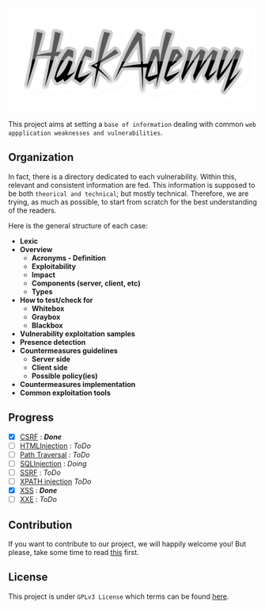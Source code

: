 ![HackAcademy Logo](Vulnerabilities/XSS/items/coollogo_com-309731270.png)

This project aims at setting a `base of information` dealing with common `web appplication weaknesses and vulnerabilities`.

## Organization
In fact, there is a directory dedicated to each vulnerability. Within this, relevant and consistent information are fed. This information is supposed to be both `theorical and technical`; but mostly technical.
Therefore, we are trying, as much as possible, to start from scratch for the best understanding of the readers.

Here is the general structure of each case:
* **Lexic**
* **Overview** 
   * **Acronyms - Definition**
   * **Exploitability**
   * **Impact**
   * **Components (server, client, etc)**
   * **Types**
* **How to test/check for**
   * **Whitebox**
   * **Graybox**
   * **Blackbox**
* **Vulnerability exploitation samples**
* **Presence detection**
* **Countermeasures guidelines**
   * **Server side**
   * **Client side**
   * **Possible policy(ies)**
* **Countermeasures implementation**
* **Common exploitation tools** 

## Progress
* [x] [CSRF](Vulnerabilities/CSRF/README.md) : ***Done*** 
* [ ] [HTMLInjection](Vulnerabilities/README.md) : *ToDo*
* [ ] [Path Traversal](Vulnerabilities/README.md) : *ToDo*
* [ ] [SQLInjection](Vulnerabilities/SQL_Injection/README.md) : *Doing*
* [ ] [SSRF](Vulnerabilities/README.md) : *ToDo*
* [ ] [XPATH injection](Vulnerabilities/XPATH/README.md) *ToDo*
* [x] [XSS](Vulnerabilities/XSS/README.md) : ***Done***
* [ ] [XXE](Vulnerabilities/XXE/README.md) : *ToDo*

## Contribution
If you want to contribute to our project, we will happily welcome you! 
But please, take some time to read [this](CONTRIBUTION.md) first.

## License
This project is under `GPLv3 License` which terms can be found [here](LICENSE).
